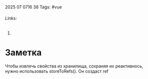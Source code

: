 2025 07 0716 38
Tags: #vue 
###### Links: 
1) 
# Заметка
Чтобы извлечь свойства из хранилища, сохраняя их реактивнось, нужно использовать storeToRefs(). Он создаст ref